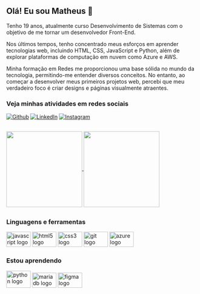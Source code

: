## Olá! Eu sou Matheus 👋

Tenho 19 anos, atualmente curso Desenvolvimento de Sistemas com o objetivo de me tornar um desenvolvedor Front-End.

Nos últimos tempos, tenho concentrado meus esforços em aprender tecnologias web, incluindo HTML, CSS, JavaScript e Python, além de explorar plataformas de computação em nuvem como Azure e AWS.

Minha formação em Redes me proporcionou uma base sólida no mundo da tecnologia, permitindo-me entender diversos conceitos. No entanto, ao começar a desenvolver meus primeiros projetos web, percebi que meu verdadeiro foco é criar designs e páginas visualmente atraentes.

### Veja minhas atividades em redes sociais
[![Github](https://img.shields.io/badge/Github-000?style=for-the-badge&logo=github&logoColor=FFF)](https://github.com/anselmosz/)
[![LinkedIn](https://img.shields.io/badge/LinkedIn-000?style=for-the-badge&logo=linkedin&logoColor=FFF)](https://www.linkedin.com/in/matheus-souza-anselmo-aba10a215/)
[![Instagram](https://img.shields.io/badge/Instagram-000?style=for-the-badge&logo=instagram&logoColor=FFF)](https://www.instagram.com/anselmoszm/profilecard/?igsh=MWxyeThvYTlibXhkZg==)
##

<div align="start">
  <a href="https://github.com/anselmosz">
    <img height=200 align="center" src="https://github-readme-stats.vercel.app/api?username=anselmosz&show_icons=true&theme=dark&border_color=000" />
    <img height=200 align="center" src="https://github-readme-stats.vercel.app/api/top-langs/?username=anselmosz&layout=compact&theme=dark&border_color=000" />
  </a>
</div>
  
##

### Linguagens e ferramentas
<div>
  <img width="64" src="https://cdn.jsdelivr.net/gh/devicons/devicon/icons/javascript/javascript-original.svg" height="40" alt="javascript logo"  />
  <img width="64" src="https://cdn.jsdelivr.net/gh/devicons/devicon/icons/html5/html5-original.svg" height="40" alt="html5 logo"  />
  <img width="64" src="https://cdn.jsdelivr.net/gh/devicons/devicon/icons/css3/css3-original.svg" height="40" alt="css3 logo"  />
  <img width="64" src="https://cdn.jsdelivr.net/gh/devicons/devicon/icons/git/git-original.svg" height="40" alt="git logo"  />
  <img width="64" src="https://cdn.jsdelivr.net/gh/devicons/devicon/icons/azure/azure-original.svg" height="40" alt="azure logo"  />
</div>

### Estou aprendendo  
<div>
  <img width="64" src="https://cdn.jsdelivr.net/gh/devicons/devicon/icons/python/python-original.svg" height="45" alt="python logo"  />
  <img width="64" src="https://cdn.jsdelivr.net/gh/devicons/devicon/icons/mariadb/mariadb-original.svg" height="40" alt="mariadb logo"  />
  <img width="64" src="https://cdn.jsdelivr.net/gh/devicons/devicon/icons/figma/figma-original.svg" height="40" alt="figma logo"  />
</div>
